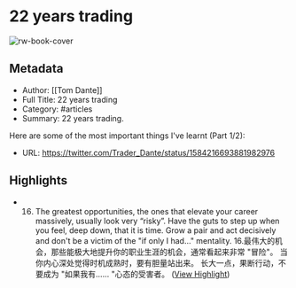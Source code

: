 # 22 years trading

![rw-book-cover](https://readwise-assets.s3.amazonaws.com/media/uploaded_book_covers/profile_101759/X_Xzcv3M_CKGKMrl.jpg)

## Metadata
- Author: [[Tom Dante]]
- Full Title: 22 years trading
- Category: #articles
- Summary: 22 years trading. 

Here are some of the most important things I've learnt (Part 1/2):
- URL: https://twitter.com/Trader_Dante/status/1584216693881982976

## Highlights
- 16. The greatest opportunities, the ones that elevate your career massively, usually look very “risky”. Have the guts to step up when you feel, deep down, that it is time. Grow a pair and act decisively and don't be a victim of the "if only I had..." mentality. 
  16.最伟大的机会，那些能极大地提升你的职业生涯的机会，通常看起来非常 "冒险"。 当你内心深处觉得时机成熟时，要有胆量站出来。 长大一点，果断行动，不要成为 "如果我有...... "心态的受害者。 ([View Highlight](https://read.readwise.io/read/01h2576whwrqrye35apqd3ae44))
